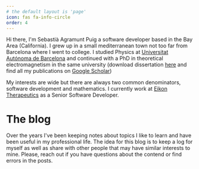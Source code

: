 ```yaml
---
# the default layout is 'page'
icon: fas fa-info-circle
order: 4
---
```


Hi there, I'm Sebastià Agramunt Puig a software developer based in the Bay Area (California). I grew up in a small mediterranean town not too far from Barcelona where I went to college. I studied Physics at <a href="https://www.uab.cat/" target="_blank">Universitat Autónoma de Barcelona</a> and continued with a PhD in theoretical electromagnetism in the same university (download dissertation <a href="https://www.tdx.cat/handle/10803/129413" target="_blank">here</a> and find all my publications on <a href="https://scholar.google.es/citations?hl=ca&user=NizPeUYAAAAJ&view_op=list_works" target="_blank">Google Scholar</a>)

My interests are wide but there are always two common denominators, software development and mathematics. I currently work at <a href="https://www.eikontx.com/" target="_blank">Eikon Therapeutics</a> as a Senior Software Developer.

# The blog

Over the years I've been keeping notes about topics I like to learn and have been useful in my professional life. The idea for this blog is to keep a log for myself as well as share with other people that may have similar interests to mine. Please, reach out if you have questions about the contend or find errors in the posts. 